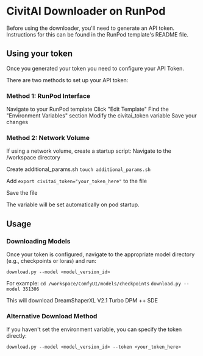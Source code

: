 # CivitAI Downloader on RunPod

Before using the downloader, you'll need to generate an API token. Instructions for this can be found in the RunPod template's README file.

## Using your token
Once you generated your token you need to configure your API Token.

There are two methods to set up your API token:

### Method 1: RunPod Interface
Navigate to your RunPod template
Click "Edit Template"
Find the "Environment Variables" section
Modify the civitai_token variable
Save your changes

### Method 2: Network Volume
If using a network volume, create a startup script:
Navigate to the /workspace directory

Create additional_params.sh ```touch additional_params.sh```

Add ```export civitai_token="your_token_here"``` to the file

Save the file

The variable will be set automatically on pod startup.

## Usage

### Downloading Models
Once your token is configured, navigate to the appropriate model directory (e.g., checkpoints or loras) and run:

```download.py --model <model_version_id>```

For example:
```cd /workspace/ComfyUI/models/checkpoints```
```download.py --model 351306```

This will download DreamShaperXL V2.1 Turbo DPM ++ SDE


### Alternative Download Method

If you haven't set the environment variable, you can specify the token directly:

```download.py --model <model_version_id> --token <your_token_here>```
